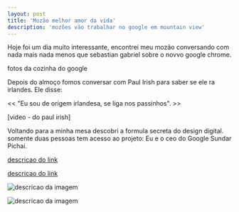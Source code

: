 ```yaml
---
layout: post
title: 'Mozão melhor amor da vida'
description: 'mozões vão trabalhar no google em mountain view'
---
```


Hoje foi um dia muito interessante, encontrei meu mozão conversando com nada mais nada menos que sebastian gabriel sobre o novvo google chrome. 

fotos da cozinha do google

Depois do almoço fomos conversar com Paul Irish para saber se ele ra irlandes. Ele disse:

<< "Eu sou de origem irlandesa, se liga nos passinhos". >>

[video - do paul irish]

Voltando para a minha mesa descobri a formula secreta do design digital. somente duas pessoas tem acesso ao projeto: Eu e o ceo do Google Sundar Pichai.

[descricao do link](http://github.com/raphamorim)

<a href="github.com/raphamorim">descricao do link</a>

![descricao da imagem](https://avatars2.githubusercontent.com/u/3630346?v=3&s=460)

<img src="https://avatars2.githubusercontent.com/u/3630346?v=3&s=460" alt="descricao da imagem" />
